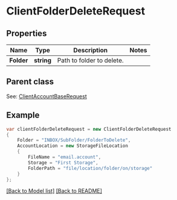 # ClientFolderDeleteRequest
## Properties
Name | Type | Description | Notes
------------ | ------------- | ------------- | -------------
**Folder** | **string** | Path to folder to delete.              | 

## Parent class

See: [ClientAccountBaseRequest](ClientAccountBaseRequest.md)

## Example
```csharp
var clientFolderDeleteRequest = new ClientFolderDeleteRequest
{
    Folder = "INBOX/SubFolder/FolderToDelete",
    AccountLocation = new StorageFileLocation
    {
        FileName = "email.account",
        Storage = "First Storage",
        FolderPath = "file/location/folder/on/storage"
    }
};
```

[[Back to Model list]](Models.md) [[Back to README]](README.md)

